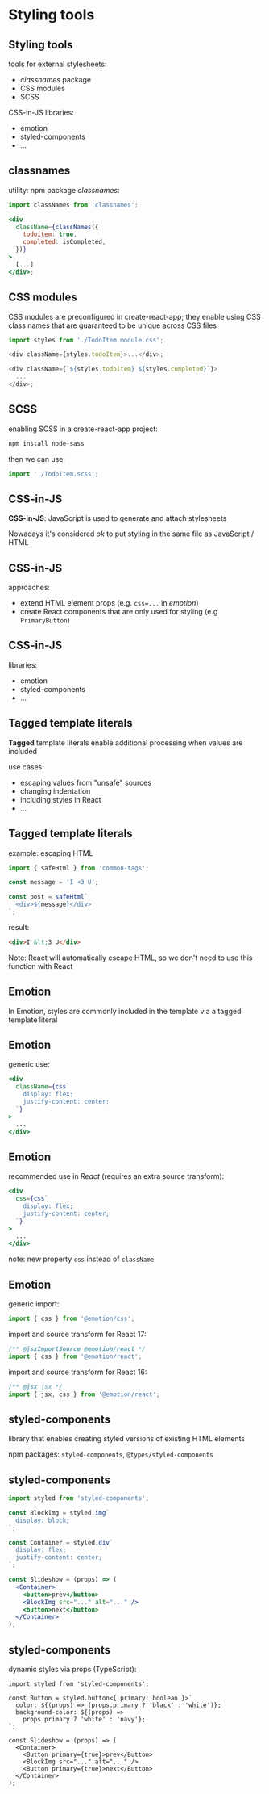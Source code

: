 # Styling tools

## Styling tools

tools for external stylesheets:

- _classnames_ package
- CSS modules
- SCSS

CSS-in-JS libraries:

- emotion
- styled-components
- ...

## classnames

utility: npm package _classnames_:

```jsx
import classNames from 'classnames';

<div
  className={classNames({
    todoitem: true,
    completed: isCompleted,
  })}
>
  [...]
</div>;
```

## CSS modules

CSS modules are preconfigured in create-react-app; they enable using CSS class names that are guaranteed to be unique across CSS files

```js
import styles from './TodoItem.module.css';

<div className={styles.todoItem}>...</div>;

<div className={`${styles.todoItem} ${styles.completed}`}>
  ...
</div>;
```

## SCSS

enabling SCSS in a create-react-app project:

```bash
npm install node-sass
```

then we can use:

```js
import './TodoItem.scss';
```

## CSS-in-JS

**CSS-in-JS**: JavaScript is used to generate and attach stylesheets

Nowadays it's considered _ok_ to put styling in the same file as JavaScript / HTML

## CSS-in-JS

approaches:

- extend HTML element props (e.g. `css=...` in _emotion_)
- create React components that are only used for styling (e.g `PrimaryButton`)

## CSS-in-JS

libraries:

- emotion
- styled-components
- ...

## Tagged template literals

**Tagged** template literals enable additional processing when values are included

use cases:

- escaping values from "unsafe" sources
- changing indentation
- including styles in React
- ...

## Tagged template literals

example: escaping HTML

```js
import { safeHtml } from 'common-tags';

const message = 'I <3 U';

const post = safeHtml`
  <div>${message}</div>
`;
```

result:

```html
<div>I &lt;3 U</div>
```

Note: React will automatically escape HTML, so we don't need to use this function with React

## Emotion

In Emotion, styles are commonly included in the template via a tagged template literal

## Emotion

generic use:

```jsx
<div
  className={css`
    display: flex;
    justify-content: center;
  `}
>
  ...
</div>
```

## Emotion

recommended use in _React_ (requires an extra source transform):

```jsx
<div
  css={css`
    display: flex;
    justify-content: center;
  `}
>
  ...
</div>
```

note: new property `css` instead of `className`

## Emotion

generic import:

```jsx
import { css } from '@emotion/css';
```

import and source transform for React 17:

```jsx
/** @jsxImportSource @emotion/react */
import { css } from '@emotion/react';
```

import and source transform for React 16:

```jsx
/** @jsx jsx */
import { jsx, css } from '@emotion/react';
```

## styled-components

library that enables creating styled versions of existing HTML elements

npm packages: `styled-components`, `@types/styled-components`

## styled-components

```jsx
import styled from 'styled-components';

const BlockImg = styled.img`
  display: block;
`;

const Container = styled.div`
  display: flex;
  justify-content: center;
`;

const Slideshow = (props) => (
  <Container>
    <button>prev</button>
    <BlockImg src="..." alt="..." />
    <button>next</button>
  </Container>
);
```

## styled-components

dynamic styles via props (TypeScript):

```tsx
import styled from 'styled-components';

const Button = styled.button<{ primary: boolean }>`
  color: ${(props) => (props.primary ? 'black' : 'white')};
  background-color: ${(props) =>
    props.primary ? 'white' : 'navy'};
`;

const Slideshow = (props) => (
  <Container>
    <Button primary={true}>prev</Button>
    <BlockImg src="..." alt="..." />
    <Button primary={true}>next</Button>
  </Container>
);
```
